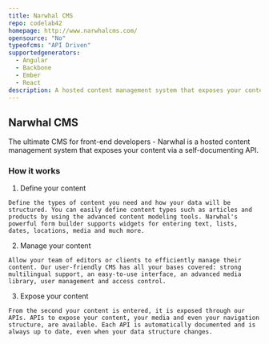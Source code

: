 ```yaml
---
title: Narwhal CMS
repo: codelab42
homepage: http://www.narwhalcms.com/
opensource: "No"
typeofcms: "API Driven"
supportedgenerators:
  - Angular
  - Backbone
  - Ember
  - React
description: A hosted content management system that exposes your content via a self-documenting API.
---
```

## Narwhal CMS
The ultimate CMS for front-end developers - Narwhal is a hosted content management system that exposes your content via a self-documenting API.

### How it works

  1. Define your content

    Define the types of content you need and how your data will be structured. You can easily define content types such as articles and products by using the advanced content modeling tools. Narwhal's powerful form builder supports widgets for entering text, lists, dates, locations, media and much more.

  2. Manage your content

    Allow your team of editors or clients to efficiently manage their content. Our user-friendly CMS has all your bases covered: strong multilingual support, an easy-to-use interface, an advanced media library, user management and access control.

  3. Expose your content

    From the second your content is entered, it is exposed through our APIs. APIs to expose your content, your media and even your navigation structure, are available. Each API is automatically documented and is always up to date, even when your data structure changes.
